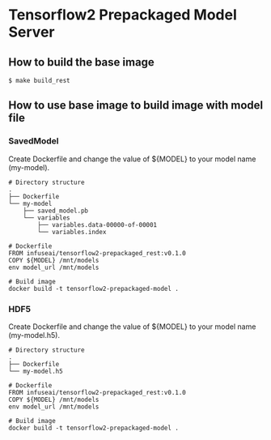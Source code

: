 # Tensorflow2 Prepackaged Model Server

## How to build the base image

```
$ make build_rest
```

## How to use base image to build image with model file

### SavedModel
Create Dockerfile and change the value of ${MODEL} to your model name (my-model).
```
# Directory structure
.
├── Dockerfile
└── my-model
    ├── saved_model.pb
    └── variables
        ├── variables.data-00000-of-00001
        └── variables.index
```
```
# Dockerfile
FROM infuseai/tensorflow2-prepackaged_rest:v0.1.0
COPY ${MODEL} /mnt/models
env model_url /mnt/models
```
```
# Build image
docker build -t tensorflow2-prepackaged-model .
```

### HDF5
Create Dockerfile and change the value of ${MODEL} to your model name (my-model.h5).
```
# Directory structure
.
├── Dockerfile
└── my-model.h5
```
```
# Dockerfile
FROM infuseai/tensorflow2-prepackaged_rest:v0.1.0
COPY ${MODEL} /mnt/models
env model_url /mnt/models
```
```
# Build image
docker build -t tensorflow2-prepackaged-model .
```
